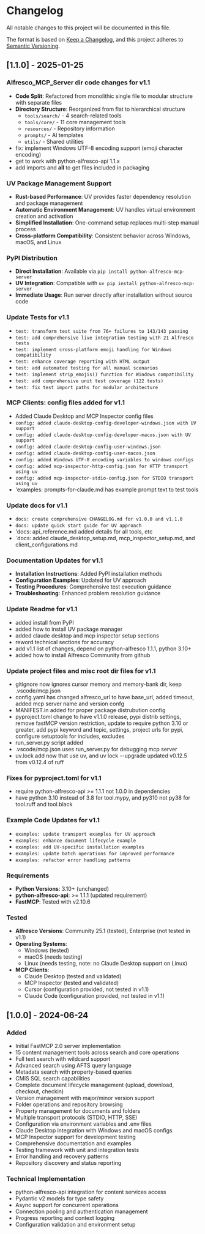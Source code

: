 # Changelog

All notable changes to this project will be documented in this file.

The format is based on [Keep a Changelog](https://keepachangelog.com/en/1.0.0/),
and this project adheres to [Semantic Versioning](https://semver.org/spec/v2.0.0.html).

## [1.1.0] - 2025-01-25

### Alfresco_MCP_Server dir code changes for v1.1
- **Code Split**: Refactored from monolithic single file to modular structure with separate files
- **Directory Structure**: Reorganized from flat to hierarchical structure
  - `tools/search/` - 4 search-related tools
  - `tools/core/` - 11 core management tools
  - `resources/` - Repository information
  - `prompts/` - AI templates
  - `utils/` - Shared utilities  
- fix: implement Windows UTF-8 encoding support (emoji character encoding)
- get to work with python-alfresco-api 1.1.x
- add imports and __all__ to get files included in packaging

### UV Package Management Support
- **Rust-based Performance**: UV provides faster dependency resolution and package management
- **Automatic Environment Management**: UV handles virtual environment creation and activation
- **Simplified Installation**: One-command setup replaces multi-step manual process
- **Cross-platform Compatibility**: Consistent behavior across Windows, macOS, and Linux

### PyPI Distribution
- **Direct Installation**: Available via `pip install python-alfresco-mcp-server`
- **UV Integration**: Compatible with `uv pip install python-alfresco-mcp-server`
- **Immediate Usage**: Run server directly after installation without source code

### Update Tests for v1.1
- `test: transform test suite from 76+ failures to 143/143 passing`
- `test: add comprehensive live integration testing with 21 Alfresco tests`
- `test: implement cross-platform emoji handling for Windows compatibility`
- `test: enhance coverage reporting with HTML output`
- `test: add automated testing for all manual scenarios`
- `test: implement strip_emojis() function for Windows compatibility`
- `test: add comprehensive unit test coverage (122 tests)`
- `test: fix test import paths for modular architecture`

### MCP Clients: config files added for v1.1
-  Added Claude Desktop and MCP Inspector config files
- `config: added claude-desktop-config-developer-windows.json with UV support`
- `config: added claude-desktop-config-developer-macos.json with UV support`
- `config: added claude-desktop-config-user-windows.json`
- `config: added claude-desktop-config-user-macos.json`
- `config: added Windows UTF-8 encoding variables to windows configs`
- `config: added mcp-inspector-http-config.json for HTTP transport using uv`
- `config: added mcp-inspector-stdio-config.json for STDIO transport using uv`
- 'examples: prompts-for-claude.md has example prompt text to test tools

### Update docs for v1.1
- `docs: create comprehensive CHANGELOG.md for v1.0.0 and v1.1.0`
- `docs: update quick start guide for UV approach`
- 'docs: api_reference.md added details for all tools, etc
- `docs: added claude_desktop_setup.md, mcp_inspector_setup.md, and client_configurations.md

### Documentation Updates for v1.1
- **Installation Instructions**: Added PyPI installation methods
- **Configuration Examples**: Updated for UV approach
- **Testing Procedures**: Comprehensive test execution guidance
- **Troubleshooting**: Enhanced problem resolution guidance

### Update Readme for v1.1
- added install from PyPI 
- added how to install UV package manager
- added claude desktop and mcp inspector setup sections
- reword technical sections for accuracy
- add v1.1 list of changes, depend on python-alfresco 1.1.1, python 3.10+
- added how to install Alfresco Community from github

### Update project files and misc root dir files for v1.1
- gitignore now ignores cursor memory and memory-bank dir, keep .vscode/mcp.json
- config.yaml has changed alfresco_url to have base_url, added timeout, added
  mcp server name and version confg
- MANIFEST.in added for proper package distrubution config
- pyproject.toml change to have v1.1.0 release, pypi distrib settings, remove
  fastMCP version restriction, update to require python 3.10 or greater, add
  pypi keyword and topic, settings, project urls for pypi, configure setuptools
  for includes, excludes
- run_server.py script added
- .vscode/mcp.json  uses run_server.py for debugging mcp server
-  uv.lock add now that use uv, and uv lock --upgrade updated v0.12.5 from v0.12.4 of ruff

### Fixes for pyproject.toml  for v1.1
 - require python-alfresco-api >= 1.1.1 not 1.0.0 in dependencies
 - have python 3.10 instead of 3.8 for tool.mypy, and py310 not py38 for tool.ruff and tool.black
 
### Example Code Updates for v1.1
- `examples: update transport examples for UV approach`
- `examples: enhance document lifecycle example`
- `examples: add UV-specific installation examples`
- `examples: update batch operations for improved performance`
- `examples: refactor error handling patterns` 

### Requirements
- **Python Versions**: 3.10+ (unchanged)
- **python-alfresco-api**: >= 1.1.1 (updated requirement)
- **FastMCP**: Tested with v2.10.6

### Tested
- **Alfresco Versions**: Community 25.1 (tested), Enterprise (not tested in v1.1)
- **Operating Systems**: 
  - Windows (tested)
  - macOS (needs testing)
  - Linux (needs testing, note: no Claude Desktop support on Linux)
- **MCP Clients**: 
  - Claude Desktop (tested and validated)
  - MCP Inspector (tested and validated)
  - Cursor (configuration provided, not tested in v1.1)
  - Claude Code (configuration provided, not tested in v1.1) 

## [1.0.0] - 2024-06-24

### Added
- Initial FastMCP 2.0 server implementation
- 15 content management tools across search and core operations
- Full text search with wildcard support
- Advanced search using AFTS query language
- Metadata search with property-based queries
- CMIS SQL search capabilities
- Complete document lifecycle management (upload, download, checkout, checkin)
- Version management with major/minor version support
- Folder operations and repository browsing
- Property management for documents and folders
- Multiple transport protocols (STDIO, HTTP, SSE)
- Configuration via environment variables and .env files
- Claude Desktop integration with Windows and macOS configs
- MCP Inspector support for development testing
- Comprehensive documentation and examples
- Testing framework with unit and integration tests
- Error handling and recovery patterns
- Repository discovery and status reporting

### Technical Implementation
- python-alfresco-api integration for content services access
- Pydantic v2 models for type safety
- Async support for concurrent operations
- Connection pooling and authentication management
- Progress reporting and context logging
- Configuration validation and environment setup 